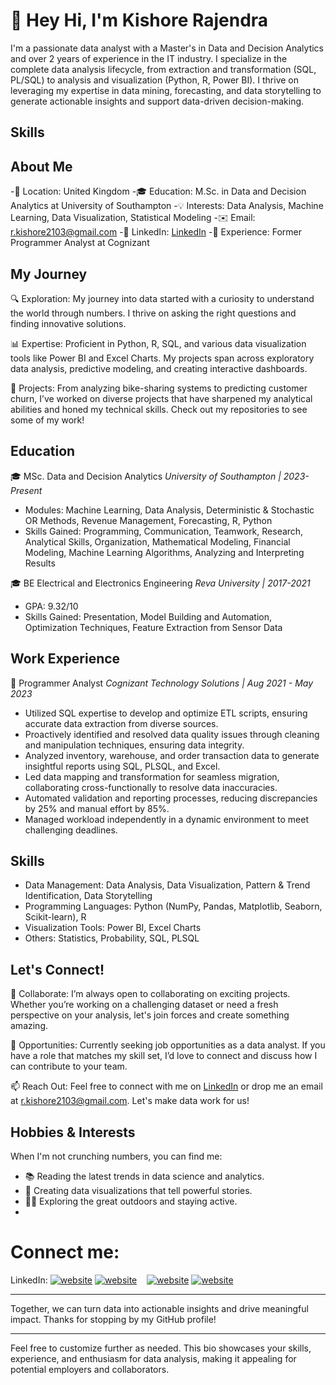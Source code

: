 # 👋 Hey Hi, I'm Kishore Rajendra

I'm a passionate data analyst with a Master's in Data and Decision Analytics and over 2 years of experience in the IT industry. I specialize in the complete data analysis lifecycle, from extraction and transformation (SQL, PL/SQL) to analysis and visualization (Python, R, Power BI). I thrive on leveraging my expertise in data mining, forecasting, and data storytelling to generate actionable insights and support data-driven decision-making.

## Skills

## About Me

-📍 Location: United Kingdom
-🎓 Education: M.Sc. in Data and Decision Analytics at University of Southampton
-💡 Interests: Data Analysis, Machine Learning, Data Visualization, Statistical Modeling
-✉️ Email: [r.kishore2103@gmail.com](mailto:r.kishore2103@gmail.com)
-🔗 LinkedIn: [LinkedIn](https://www.linkedin.com/in/kishore-rajendra2103)
-💼 Experience: Former Programmer Analyst at Cognizant


## My Journey

🔍 Exploration: My journey into data started with a curiosity to understand the world through numbers. I thrive on asking the right questions and finding innovative solutions.

📊 Expertise: Proficient in Python, R, SQL, and various data visualization tools like Power BI and Excel Charts. My projects span across exploratory data analysis, predictive modeling, and creating interactive dashboards.

🚀 Projects: From analyzing bike-sharing systems to predicting customer churn, I’ve worked on diverse projects that have sharpened my analytical abilities and honed my technical skills. Check out my repositories to see some of my work!

## Education

🎓 MSc. Data and Decision Analytics
*University of Southampton | 2023-Present*

- Modules: Machine Learning, Data Analysis, Deterministic & Stochastic OR Methods, Revenue Management, Forecasting, R, Python
- Skills Gained: Programming, Communication, Teamwork, Research, Analytical Skills, Organization, Mathematical Modeling, Financial Modeling, Machine Learning Algorithms, Analyzing and Interpreting Results

🎓 BE Electrical and Electronics Engineering
*Reva University | 2017-2021*
- GPA: 9.32/10
- Skills Gained: Presentation, Model Building and Automation, Optimization Techniques, Feature Extraction from Sensor Data

## Work Experience

💼 Programmer Analyst
*Cognizant Technology Solutions | Aug 2021 - May 2023*

- Utilized SQL expertise to develop and optimize ETL scripts, ensuring accurate data extraction from diverse sources.
- Proactively identified and resolved data quality issues through cleaning and manipulation techniques, ensuring data integrity.
- Analyzed inventory, warehouse, and order transaction data to generate insightful reports using SQL, PLSQL, and Excel.
- Led data mapping and transformation for seamless migration, collaborating cross-functionally to resolve data inaccuracies.
- Automated validation and reporting processes, reducing discrepancies by 25% and manual effort by 85%.
- Managed workload independently in a dynamic environment to meet challenging deadlines.

## Skills

- Data Management: Data Analysis, Data Visualization, Pattern & Trend Identification, Data Storytelling
- Programming Languages: Python (NumPy, Pandas, Matplotlib, Seaborn, Scikit-learn), R
- Visualization Tools: Power BI, Excel Charts
- Others: Statistics, Probability, SQL, PLSQL

## Let's Connect!

🤝 Collaborate: I’m always open to collaborating on exciting projects. Whether you’re working on a challenging dataset or need a fresh perspective on your analysis, let's join forces and create something amazing.

💼 Opportunities: Currently seeking job opportunities as a data analyst. If you have a role that matches my skill set, I’d love to connect and discuss how I can contribute to your team.

📫 Reach Out: Feel free to connect with me on [LinkedIn](https://www.linkedin.com/in/kishore-rajendra2103) or drop me an email at [r.kishore2103@gmail.com](mailto:r.kishore2103@gmail.com). Let's make data work for us!

## Hobbies & Interests

When I'm not crunching numbers, you can find me:
- 📚 Reading the latest trends in data science and analytics.
- 🎨 Creating data visualizations that tell powerful stories.
- 🚴‍♂️ Exploring the great outdoors and staying active.
- 
# Connect me:

LinkedIn: 
[![website](./img/linkedin-light.svg)](https://www.linkedin.com/in/kishore-rajendra2103/#gh-light-mode-only)
[![website](./img/linkedin-dark.svg)](https://www.linkedin.com/in/kishore-rajendra2103/#gh-dark-mode-only)
&nbsp;&nbsp;
[![website](./img/instagram-light.svg)](https://www.instagram.com/kishore21_r/#gh-light-mode-only)
[![website](./img/instagram-dark.svg)](https://www.instagram.com/kishore21_r/#gh-dark-mode-only)


---

Together, we can turn data into actionable insights and drive meaningful impact. Thanks for stopping by my GitHub profile!

---

Feel free to customize further as needed. This bio showcases your skills, experience, and enthusiasm for data analysis, making it appealing for potential employers and collaborators.
